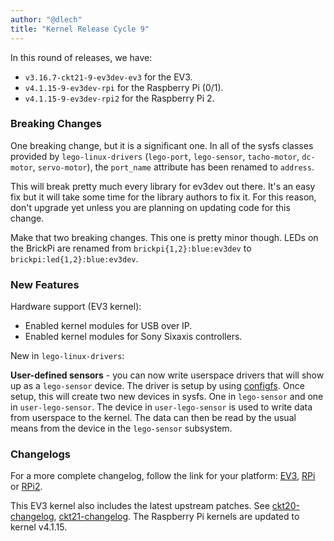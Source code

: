 ```yaml
---
author: "@dlech"
title: "Kernel Release Cycle 9"
---
```


In this round of releases, we have:

* `v3.16.7-ckt21-9-ev3dev-ev3` for the EV3.
* `v4.1.15-9-ev3dev-rpi` for the Raspberry Pi (0/1).
* `v4.1.15-9-ev3dev-rpi2` for the Raspberry Pi 2.

### Breaking Changes

One breaking change, but it is a significant one. In all of the sysfs classes
provided by `lego-linux-drivers` (`lego-port`, `lego-sensor`, `tacho-motor`,
`dc-motor`, `servo-motor`), the `port_name` attribute has been renamed to `address`.

This will break pretty much every library for ev3dev out there. It's an easy fix
but it will take some time for the library authors to fix it. For this reason,
don't upgrade yet unless you are planning on updating code for this change.

Make that two breaking changes. This one is pretty minor though. LEDs on the
BrickPi are renamed from `brickpi{1,2}:blue:ev3dev` to `brickpi:led{1,2}:blue:ev3dev`.

### New Features

Hardware support (EV3 kernel):

* Enabled kernel modules for USB over IP.
* Enabled kernel modules for Sony Sixaxis controllers.

New in `lego-linux-drivers`:

__User-defined sensors__ - you can now write userspace drivers that will show
up as a `lego-sensor` device. The driver is setup by using [configfs](https://en.wikipedia.org/wiki/Configfs).
Once setup, this will create two new devices in sysfs. One in `lego-sensor` and
one in `user-lego-sensor`. The device in `user-lego-sensor` is used to write
data from userspace to the kernel. The data can then be read by the usual means
from the device in the `lego-sensor` subsystem.

### Changelogs

For a more complete changelog, follow the link for your platform:
[EV3][ev3-changelog], [RPi][rpi-changelog] or [RPi2][rpi2-changelog].

This EV3 kernel also includes the latest upstream patches. See [ckt20-changelog],
[ckt21-changelog]. The Raspberry Pi kernels are updated to kernel v4.1.15.

[ckt20-changelog]: https://lists.ubuntu.com/archives/kernel-team/2015-November/065769.html
[ckt21-changelog]: https://lists.ubuntu.com/archives/kernel-team/2015-December/066818.html
[ev3-changelog]: https://github.com/ev3dev/ev3dev-kpkg/blob/ev3dev-jessie/ev3dev-ev3/changelog
[rpi-changelog]: https://github.com/ev3dev/ev3dev-kpkg/blob/ev3dev-jessie/ev3dev-rpi/changelog
[rpi2-changelog]: https://github.com/ev3dev/ev3dev-kpkg/blob/ev3dev-jessie/ev3dev-rpi2/changelog
